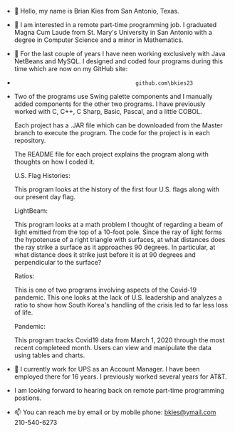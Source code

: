 - 👋 Hello, my name is Brian Kies from San Antonio, Texas.
- 👀 I am interested in a remote part-time programming job. I graduated Magna Cum Laude 
     from St. Mary's University in San Antonio with a degree in Computer Science
     and a minor in Mathematics.
     
- 🌱 For the last couple of years I have neen working exclusively with Java NetBeans and MySQL. I designed and coded four programs during this time which are now           on my GitHub site:
-                                           github.com\bkies23                                                      
-   Two of the programs use Swing palette components and I manually added components for the other two programs. I have previously worked with C,       C++, C Sharp, Basic, Pascal, and a little COBOL.

     Each project has a .JAR file which can be downloaded from the Master branch to execute the program. The code for the project is in each repository. 

     The README file for each project explains the program along with thoughts on how I coded it.
     
     U.S. Flag Histories:
     
     This program looks at the history of the first four U.S. flags along with our present day flag.
    
     LightBeam: 
     
     This program looks at a math problem I thought of regarding a beam of light emitted from the top of a 10-foot pole. Since the ray of light forms the hypotenuse 
     of a right triangle with surfaces, at what distances does the ray strike a surface as it approaches 90 degrees. In particular, at what distance does it                strike just before it is at 90 degrees and perpendicular to the surface?
     
     Ratios:
     
     This is one of two programs involving aspects of the Covid-19 pandemic. This one looks at the lack of U.S. leadership and analyzes a ratio to show how South            Korea's handling of the crisis led to far less loss of life.
 
     Pandemic:
     
     This program tracks Covid19 data from March 1, 2020 through the most recent completeed month. Users can view and manipulate the data using tables and charts.
     
   
- 💞️ I currently work for UPS as an Account Manager. I have been employed there for 16 years. I previously worked several years for AT&T. 
-    I am looking forward to hearing back on remote part-time programming postions. 
-    📫 You can reach me by email or by mobile phone:  bkies@ymail.com   210-540-6273

<!---
bkies23/bkies23 is a ✨ special ✨ repository because its `README.md` (this file) appears on your GitHub profile.
You can click the Preview link to take a look at your changes.
--->
